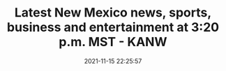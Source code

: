 ---
"title": "Latest New Mexico news, sports, business and entertainment at 3:20 p.m. MST - KANW"
"date": "2021-11-15 22:25:57"
"feed_name": "GOOGLENEWSDRILLING"
"feed_website": "https://news.google.com/search?q=drilling%2Bincident&hl=en-US&gl=US&ceid=US:en"
"feed_rss": "https://news.google.com/rss/search?q=drilling%2Bincident&hl=en-US&gl=US&ceid=US:en"
"link": "https://www.kanw.com/post/latest-new-mexico-news-sports-business-and-entertainment-320-pm-mst-148"
"source": "{'href': 'https://www.kanw.com', 'title': 'KANW'}"
"file": "_posts/2021-1-1-35e171e6bacd5ad9d8dea2a46a9d1c3900d6983a.md"
"accident": "0"
"drilling": "0"
"dead": "0"
"injured": "0"
"arrested": "0"
"place": "unknown place"
"where": "unknown site"
"causes": "unknown"
"place_uri": "unknown place"
---